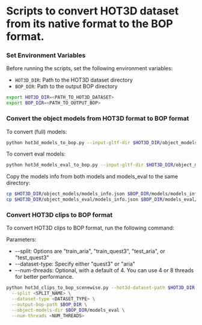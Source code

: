 
# Scripts to convert HOT3D dataset from its native format to the BOP format.

### Set Environment Variables

Before running the scripts, set the following environment variables:

- `HOT3D_DIR`: Path to the HOT3D dataset directory
- `BOP_DIR`: Path to the output BOP directory

```bash
export HOT3D_DIR=<PATH_TO_HOT3D_DATASET>
export BOP_DIR=<PATH_TO_OUTPUT_BOP>
```

### Convert the object models from HOT3D format to BOP format

To convert (full) models:

```bash
python hot3d_models_to_bop.py --input-gltf-dir $HOT3D_DIR/object_models --output-bop-dir $BOP_DIR/models
```

To convert eval models:

```bash
python hot3d_models_eval_to_bop.py --input-gltf-dir $HOT3D_DIR/object_models_eval --output-bop-dir $BOP_DIR/models_eval
```

Copy the models info from both models and models_eval to the same directory:

```bash
cp $HOT3D_DIR/object_models/models_info.json $BOP_DIR/models/models_info.json
cp $HOT3D_DIR/object_models_eval/models_info.json $BOP_DIR/models_eval/models_info.json
```

### Convert HOT3D clips to BOP format

To convert HOT3D clips to BOP format, run the following command:

Parameters:
- --split: Options are "train_aria", "train_quest3", "test_aria", or "test_quest3"
- --dataset-type: Specify either "quest3" or "aria"
- --num-threads: Optional, with a default of 4. You can use 4 or 8 threads for better performance.

```bash
python hot3d_clips_to_bop_scenewise.py --hot3d-dataset-path $HOT3D_DIR \
  --split <SPLIT_NAME> \
  --dataset-type <DATASET_TYPE> \
  --output-bop-path $BOP_DIR \
  --object-models-dir $BOP_DIR/models_eval \
  --num-threads <NUM_THREADS>
```
